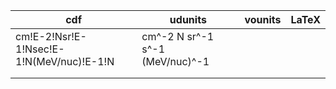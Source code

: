 
| cdf | udunits	| vounits  	| LaTeX |
|---	|---	|---	|--- |
| cm!E-2!Nsr!E-1!Nsec!E-1!N(MeV/nuc)!E-1!N | cm^-2 N sr^-1 s^-1 (MeV/nuc)^-1  	|   	|  |
|   	|   	|   	|  |
|   	|   	|   	|  |
